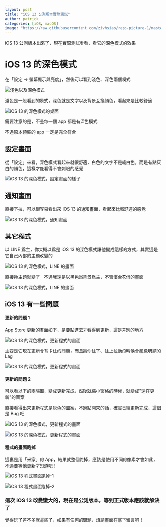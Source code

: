```yaml
---
layout: post
title: "iOS 13 公測版本實際測試"
author: patrick
categories: [iOS, macOS]
image: "https://raw.githubusercontent.com/zivhsiao/repo-picture-1/master/images/iOS/ios13title-770x439_c.jpg"  
---
```


iOS 13 公測版本出來了，現在實際測試看看，看它的深色模式的效果

# iOS 13 的深色模式

在「設定 -> 螢幕顯示與亮度」，然後可以看到淺色、深色兩個模式

![淺色以及深色模式](https://raw.githubusercontent.com/zivhsiao/repo-picture-1/master/images/iOS/ios_13_6.png)

淺色是一般看到的模式，深色就是文字以及背景互換顏色，看起來是比較舒適

![iOS 13 的深色模式的桌面](https://raw.githubusercontent.com/zivhsiao/repo-picture-1/master/images/iOS/ios_13_9.png)

需要注意的是，不是每一個 app 都是有深色模式

不過原本預裝的 app 一定是完全符合

## 設定畫面

從「設定」來看，深色模式看起來就很舒適，白色的文字不是純白色，而是有點灰白的顏色，這樣才能看得不會刺眼的感覺

![iOS 13 的深色模式，設定畫面的樣子](https://raw.githubusercontent.com/zivhsiao/repo-picture-1/master/images/iOS/ios_13_5.png)

## 通知畫面

直接下拉，可以很容易看出來 iOS 13 的通知畫面，看起來比較舒適的感覺

![iOS 13 的深色模式，通知畫面](https://raw.githubusercontent.com/zivhsiao/repo-picture-1/master/images/iOS/ios_13_notify.png)


## 其它程式

以 LINE 爲主，你大概以爲是 iOS 13 的深色模式讓他變成這樣的方式，其實這是它自己內部的主題改變的

![iOS 13 的深色模式，LINE 的畫面](https://raw.githubusercontent.com/zivhsiao/repo-picture-1/master/images/iOS/line_1.png)

直接換主題就變了，不過我還是以黑色爲背景爲主，不習慣台花俏的畫面

![iOS 13 的深色模式，LINE 的畫面](https://raw.githubusercontent.com/zivhsiao/repo-picture-1/master/images/iOS/line_2.png)

## iOS 13 有一些問題

#### 更新的問題 1

App Store 更新的畫面如下，是要點進去才看得到更新，這是差別的地方

![iOS 13 的深色模式，更新程式的畫面](https://raw.githubusercontent.com/zivhsiao/repo-picture-1/master/images/iOS/ios_13_7.png)

主要是它現在更新會有卡住的問題，而且當你往下、往上拉動的時候會超級明顯的 Lag

![iOS 13 的深色模式，更新程式的畫面](https://raw.githubusercontent.com/zivhsiao/repo-picture-1/master/images/iOS/ios_13_8.png)


#### 更新的問題 2

可以看以下的兩張圖，變成更新完成，然後就縮小窗格的時候，就變成"還在更新"的圖案

直接看得出來更新程式是灰色的圖案，不過點開來的話，確實已經更新完成，這個是 Bug 吧

![iOS 13 的深色模式，更新程式的畫面](https://raw.githubusercontent.com/zivhsiao/repo-picture-1/master/images/iOS/ios_13_9.png)

![iOS 13 的深色模式，更新程式的畫面](https://raw.githubusercontent.com/zivhsiao/repo-picture-1/master/images/iOS/ios_13_10.png)

#### 程式的畫面跑掉

這裏是用「米家」的 App，結果就整個跑掉，應該是使用不同的像素才會如此，不過要等他更新才知道吧！

![iOS 13 程式畫面跑掉-1](https://raw.githubusercontent.com/zivhsiao/repo-picture-1/master/images/iOS/ios_13_3.png)

![iOS 13 程式畫面跑掉-2](https://raw.githubusercontent.com/zivhsiao/repo-picture-1/master/images/iOS/ios_13_4.png)

### 這次 iOS 13 改變蠻大的，現在是公測版本，等到正式版本應該就解決了

覺得玩了差不多就這些了，如果有任何的問題，煩請畫面在底下留言吧！